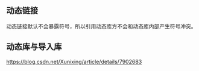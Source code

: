 ## 动态链接

动态链接默认不会暴露符号，所以引用动态库方不会和动态库内部产生符号冲突。



## 动态库与导入库

https://blog.csdn.net/Xunixing/article/details/7902683

